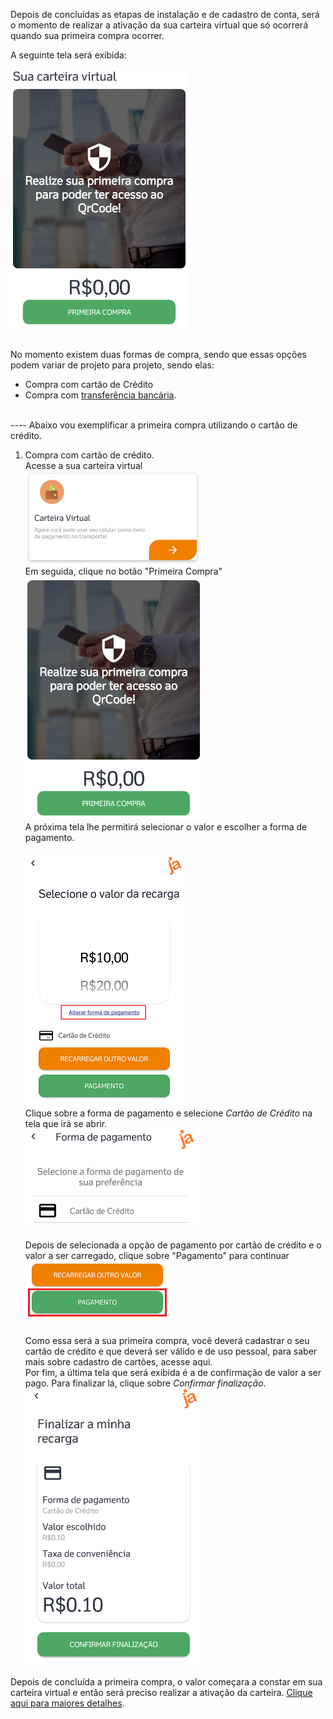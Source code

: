 Depois de concluídas as etapas de instalação e de cadastro de conta, será o momento de realizar a ativação da sua carteira virtual que só ocorrerá quando sua primeira compra ocorrer.

A seguinte tela será exibida:

![image.png](/.attachments/image-6ab87717-3690-4f51-b28a-c0245b998fd5.png)<br><br>

No momento existem duas formas de compra, sendo que essas opções podem variar de projeto para projeto, sendo elas:

- Compra com cartão de Crédito
- Compra com [transferência bancária](/ABT-%2D-app-Android/4.-Como-adquirir-créditos-?/4.2.-Realizando-uma-compra-por-transferência-manual).
<br>
----
Abaixo vou exemplificar a primeira compra utilizando o cartão de crédito.

1. Compra com cartão de crédito.<br>
Acesse a sua carteira virtual<br>
![image.png](/.attachments/image-2969e91e-9dd5-499a-98d6-f084335ea337.png)<br>
Em seguida, clique no botão "Primeira Compra"
![image.png](/.attachments/image-b9a5f486-7d61-44a1-b65e-0250982da0bd.png)<br>
A próxima tela lhe permitirá selecionar o valor e escolher a forma de pagamento.<br><br>
![image.png](/.attachments/image-0168f031-c5a0-4979-b80e-bf09bef235ee.png)<br>
Clique sobre a forma de pagamento e selecione _Cartão de Crédito_ na tela que irá se abrir.<br>
![image.png](/.attachments/image-4db2236a-7d5a-4259-80c5-6393f4d98022.png)<Br><Br>
Depois de selecionada a opção de pagamento por cartão de crédito e o valor a ser carregado, clique sobre "Pagamento" para continuar <br>
![image.png](/.attachments/image-c24d1ead-a18b-438b-a765-06d4b56f3d54.png)<br><Br>
Como essa será a sua primeira compra, você deverá cadastrar o seu cartão de crédito e que deverá ser válido e de uso pessoal, para saber mais sobre cadastro de cartões, acesse aqui.<Br>
 Por fim, a última tela que será exibida é a de confirmação de valor a ser pago. Para finalizar lá, clique sobre _Confirmar finalização_.<br>
![image.png](/.attachments/image-d4ec4c25-6b85-4227-93fe-421dfdd7c215.png)

Depois de concluída a primeira compra, o valor começara a constar em sua carteira virtual e então será preciso realizar a ativação da carteira. [Clique aqui para maiores detalhes](/ABT-%2D-app-Android/3.-Primeira-compra/3.1.-Ativação-da-Carteira).
